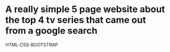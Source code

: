 # A really simple 5 page website about the top 4 tv series that came out from a google search

HTML-CSS-BOOTSTRAP
